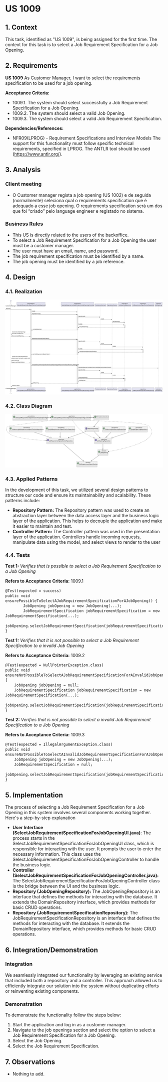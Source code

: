 # US 1009

## 1. Context

This task, identified as "US 1009", is being assigned for the first time. The context for this task is to select a Job Requirement Specification for a Job Opening.

## 2. Requirements

**US 1009** As Customer Manager, I want to select the requirements specification to be used
for a job opening.

**Acceptance Criteria:**
- 1009.1. The system should select successfully a Job Requirement Specification for a Job Opening.
- 1009.2. The system should select a valid Job Opening.
- 1009.3. The system should select a valid Job Requirement Specification.

**Dependencies/References:**

- NFR09(LPROG) - Requirement Specifications and Interview Models The support
  for this functionality must follow specific technical requirements, specified in LPROG.
  The ANTLR tool should be used (https://www.antlr.org/).

## 3. Analysis

### Client meeting

-  O Customer manager regista a job opening (US 1002) e de seguida (normalmente) seleciona qual o requirements specification que é adequado a esse job opening. O requirements specification será um dos que foi “criado” pelo language engineer e registado no sistema.

### Business Rules

- This US is directly related to the users of the backoffice.
- To select a Job Requirement Specification for a Job Opening the user must be a customer manager.
- The user must have an email, name, and password.
- The job requirement specification must be identified by a name.
- The job opening must be identified by a job reference.

## 4. Design

### 4.1. Realization

![SD](SD/SD.svg)

### 4.2. Class Diagram

![CD](CD/CD.svg)

### 4.3. Applied Patterns

In the development of this task, we utilized several design patterns to structure our code and ensure its
maintainability and scalability. These patterns include:


- **Repository Pattern:** The Repository pattern was used to create an abstraction layer between the data access layer
  and the business logic layer of the application. This helps to decouple the application and make it easier to maintain
  and test.
- **Controller Pattern:** The Controller pattern was used in the presentation layer of the application. Controllers
  handle incoming requests, manipulate data using the model, and select views to render to the user

### 4.4. Tests

**Test 1:** *Verifies that is possible to select a Job Requirement Specification to a Job Opening*

**Refers to Acceptance Criteria:** 1009.1

```
@Test(expected = success)
public void ensurePossibleToSelectAJobRequirementSpecificationForAJobOpening() {
        JobOpening jobOpening = new JobOpening(...);
        JobRequirementSpecification jobRequirementSpecification = new JobRequirementSpecification(...);
        jobOpening.selectJobRequirementSpecification(jobRequirementSpecification);
}
```

**Test 1:** *Verifies that it is not possible to select a Job Requirement Specification to a invalid Job Opening*

**Refers to Acceptance Criteria:** 1009.2


```
@Test(expected = NullPointerException.class)
public void ensureNotPossibleToSelectAJobRequirementSpecificationForAInvalidJobOpening() {
	JobOpening jobOpening = null;
	JobRequirementSpecification jobRequirementSpecification = new JobRequirementSpecification(...);
	jobOpening.selectJobRequirementSpecification(jobRequirementSpecification);
}
````

**Test 2:** *Verifies that is not possible to select a invalid Job Requirement Specification to a Job Opening*

**Refers to Acceptance Criteria:** 1009.3

```
@Test(expected = IllegalArgumentException.class)
public void ensureNotPossibleToSelectAInvalidJobRequirementSpecificationForAJobOpening()
    JobOpening jobOpening = new JobOpening(...);
    JobRequirementSpecification = null;
    jobOpening.selectJobRequirementSpecification(jobRequirementSpecification);
}
```

## 5. Implementation

The process of selecting a Job Requirement Specification for a Job Opening in this system involves several components working together. Here's a step-by-step
explanation

- **User Interface (SelectJobRequirementSpecificationForJobOpeningUI.java)**: The process starts in the SelectJobRequirementSpecificationForJobOpeningUI class, which is
  responsible for interacting
  with the user. It prompts the user to enter the necessary information.
  This class uses the SelectJobRequirementSpecificationForJobOpeningController to handle the business logic.
- **Controller (SelectJobRequirementSpecificationForJobOpeningController.java):** The SelectJobRequirementSpecificationForJobOpeningController class is the bridge between the
  UI and the business
  logic.
- **Repository (JobOpeningRepository):** The JobOpeningRepository is an interface that defines the methods for
  interacting with the
  database. It extends the DomainRepository interface, which provides methods for basic CRUD operations.
- **Repository (JobRequirementSpecificationRepository):** The JobRequirementSpecificationRepository is an interface that defines the methods for
  interacting with the
  database. It extends the DomainRepository interface, which provides methods for basic CRUD operations.

## 6. Integration/Demonstration

### Integration

We seamlessly integrated our functionality by leveraging an existing service that included both a repository and a
controller. This approach allowed us to efficiently integrate our solution into the system without duplicating efforts
or reinventing existing components.

### Demonstration

To demonstrate the functionality follow the steps below:

1. Start the application and log in as a customer manager.
2. Navigate to the job openings section and select the option to select a Job Requirement Specification for a Job Opening.
3. Select the Job Opening.
4. Select the Job Requirement Specification.

## 7. Observations

- Nothing to add.